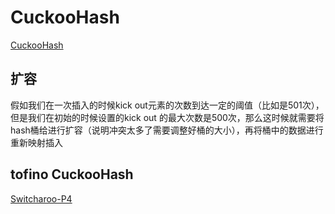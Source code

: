 
# CuckooHash

[CuckooHash](https://blog.csdn.net/Jacksqh/article/details/130616495)    

## 扩容
假如我们在一次插入的时候kick out元素的次数到达一定的阈值（比如是501次），但是我们在初始的时候设置的kick out 的最大次数是500次，那么这时候就需要将hash桶给进行扩容（说明冲突太多了需要调整好桶的大小），再将桶中的数据进行重新映射插入


## tofino  CuckooHash   


[Switcharoo-P4](https://github.com/Switcharoo-P4/Switcharoo-P4)   